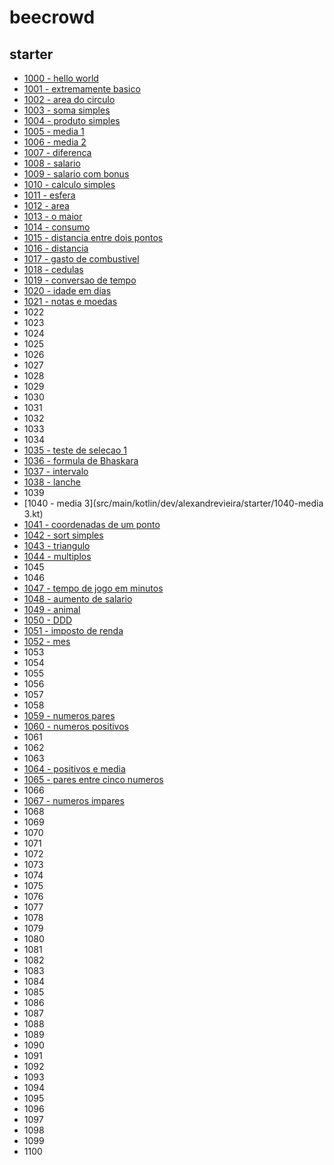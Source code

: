 # beecrowd

## starter
 - [1000 - hello world](src/main/kotlin/dev/alexandrevieira/starter/1000-hello-world.kt)
 - [1001 - extremamente basico](src/main/kotlin/dev/alexandrevieira/starter/1001-extremamente-basico.kt)
 - [1002 - area do circulo](src/main/kotlin/dev/alexandrevieira/starter/1002-area-do-cirulo.kt)
 - [1003 - soma simples](src/main/kotlin/dev/alexandrevieira/starter/1003-soma-simples.kt)
 - [1004 - produto simples](src/main/kotlin/dev/alexandrevieira/starter/1004-produto-simples.kt)
 - [1005 - media 1](src/main/kotlin/dev/alexandrevieira/starter/1005-media-1.kt)
 - [1006 - media 2](src/main/kotlin/dev/alexandrevieira/starter/1006-media-2.kt)
 - [1007 - diferenca](src/main/kotlin/dev/alexandrevieira/starter/1007-diferenca.kt)
 - [1008 - salario](src/main/kotlin/dev/alexandrevieira/starter/1008-salario.kt)
 - [1009 - salario com bonus](src/main/kotlin/dev/alexandrevieira/starter/1009-salario-com-bonus.kt)
 - [1010 - calculo simples](src/main/kotlin/dev/alexandrevieira/starter/1010-calculo-simples.kt)
 - [1011 - esfera](src/main/kotlin/dev/alexandrevieira/starter/1011-esfera.kt)
 - [1012 - area](src/main/kotlin/dev/alexandrevieira/starter/1012-area.kt)
 - [1013 - o maior](src/main/kotlin/dev/alexandrevieira/starter/1013-o-maior.kt)
 - [1014 - consumo](src/main/kotlin/dev/alexandrevieira/starter/1014-consumo.kt)
 - [1015 - distancia entre dois pontos](src/main/kotlin/dev/alexandrevieira/starter/1015-distancia-entre-dois-pontos.kt)
 - [1016 - distancia](src/main/kotlin/dev/alexandrevieira/starter/1016-distancia.kt)
 - [1017 - gasto de combustivel](src/main/kotlin/dev/alexandrevieira/starter/1017-gasto-de-combustivel.kt)
 - [1018 - cedulas](src/main/kotlin/dev/alexandrevieira/starter/1018-cedulas.kt)
 - [1019 - conversao de tempo](src/main/kotlin/dev/alexandrevieira/starter/1019-conversao-de-tempo.kt)
 - [1020 - idade em dias](src/main/kotlin/dev/alexandrevieira/starter/1020-idade-em-dias.kt)
 - [1021 - notas e moedas](src/main/kotlin/dev/alexandrevieira/starter/1021-notas-e-moedas.kt)
 - 1022
 - 1023
 - 1024
 - 1025
 - 1026
 - 1027
 - 1028
 - 1029
 - 1030
 - 1031
 - 1032
 - 1033
 - 1034
 - [1035 - teste de selecao 1](src/main/kotlin/dev/alexandrevieira/starter/1035-teste-de-selecao-1.kt)
 - [1036 - formula de Bhaskara](src/main/kotlin/dev/alexandrevieira/starter/1036-formula-de-bhaskara.kt)
 - [1037 - intervalo](src/main/kotlin/dev/alexandrevieira/starter/1037-intervalo.kt)
 - [1038 - lanche](src/main/kotlin/dev/alexandrevieira/starter/1038-lanche.kt)
 - 1039
 - [1040 - media 3](src/main/kotlin/dev/alexandrevieira/starter/1040-media 3.kt)
 - [1041 - coordenadas de um ponto](src/main/kotlin/dev/alexandrevieira/starter/1041-coordenadas-de-um-ponto.kt)
 - [1042 - sort simples](src/main/kotlin/dev/alexandrevieira/starter/1042-sort-simples.kt)
 - [1043 - triangulo](src/main/kotlin/dev/alexandrevieira/starter/1043-triangulo.kt)
 - [1044 - multiplos](src/main/kotlin/dev/alexandrevieira/starter/1044-multiplos.kt)
 - 1045
 - 1046
 - [1047 - tempo de jogo em minutos](src/main/kotlin/dev/alexandrevieira/starter/1047-tempo-do-jogo-em-minutos.kt)
 - [1048 - aumento de salario](src/main/kotlin/dev/alexandrevieira/starter/1048-aumento-de-salario.kt)
 - [1049 - animal](src/main/kotlin/dev/alexandrevieira/starter/1049-animal.kt)
 - [1050 - DDD](src/main/kotlin/dev/alexandrevieira/starter/1050-ddd.kt)
 - [1051 - imposto de renda](src/main/kotlin/dev/alexandrevieira/starter/1051-imposto-de-renda.kt)
 - [1052 - mes](src/main/kotlin/dev/alexandrevieira/starter/1052-mes.kt)
 - 1053
 - 1054
 - 1055
 - 1056
 - 1057
 - 1058
 - [1059 - numeros pares](src/main/kotlin/dev/alexandrevieira/starter/1059-pares.kt)
 - [1060 - numeros positivos](src/main/kotlin/dev/alexandrevieira/starter/1060-numeros-positivos.kt)
 - 1061
 - 1062
 - 1063
 - [1064 - positivos e media](src/main/kotlin/dev/alexandrevieira/starter/1064-positivos-e-media.kt)
 - [1065 - pares entre cinco numeros](src/main/kotlin/dev/alexandrevieira/starter/1065-pares-entre-cinco-numeros.kt)
 - 1066
 - [1067 - numeros impares](src/main/kotlin/dev/alexandrevieira/starter/1067-numeros-impares.kt)
 - 1068
 - 1069
 - 1070
 - 1071
 - 1072
 - 1073
 - 1074
 - 1075
 - 1076
 - 1077
 - 1078
 - 1079
 - 1080
 - 1081
 - 1082
 - 1083
 - 1084
 - 1085
 - 1086
 - 1087
 - 1088
 - 1089
 - 1090
 - 1091
 - 1092
 - 1093
 - 1094
 - 1095
 - 1096
 - 1097
 - 1098
 - 1099
 - 1100
